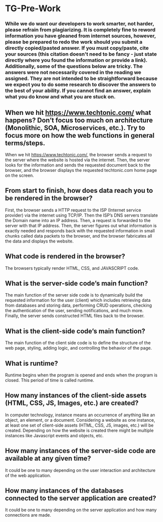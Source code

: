 # TG-Pre-Work

### While we do want our developers to work smarter, not harder, please refrain from plagiarizing.  It is completely fine to reword information you have gleaned from internet sources, however, please be prepared to redo the work should you submit a directly copied/pasted answer.  If you must copy/paste, cite your sources (this citation doesn't need to be fancy - just state directly where you found the information or provide a link).  Additionally, some of the questions below are tricky.  The answers were not necessarily covered in the reading we assigned.  They are not intended to be straightforward because we expect you to do some research to discover the answers to the best of your ability.  If you cannot find an answer, explain what you do know and what you are stuck on.  

## When we hit https://www.techtonic.com/ what happens? Don’t focus too much on architecture (Monolithic, SOA, Microservices, etc.). Try to focus more on how the web functions in general terms/steps.

When we hit https://www.techtonic.com/, the browser sends a request to the server where the website is hosted via the internet. Then, the server looks for the information and sends the requested document back to the browser, and the browser displays the requested techtonic.com home page on the screen.

## From start to finish, how does data reach you to be rendered in the browser?

First, the browser sends a HTTP request to the ISP (Internet service provider) via the internet using TCP/IP. Then the ISP’s DNS servers translate the Domain name into an IP address. Then, a request is forwarded to the server with that IP address. Then, the server figures out what information is exactly needed and responds back with the requested information in small chunks called data packets to the browser, and the browser fabricates all the data and displays the website.

## What code is rendered in the browser?

The browsers typically render HTML, CSS, and JAVASCRIPT code.


## What is the server-side code’s main function?

The main function of the server side code is to dynamically build the requested information for the user (client) which includes retrieving data from databases and storing data, performing CRUD operations, checking the authentication of the user, sending notifications, and much more. Finally, the server sends constructed HTML files back to the browser.

## What is the client-side code’s main function?

The main function of the client side code is to define the structure of the web page, styling, adding logic, and controlling the behavior of the page.

## What is runtime?

Runtime begins when the program is opened and ends when the program is closed. This period of time is called runtime.

## How many instances of the client-side assets (HTML, CSS, JS, Images, etc.) are created?

In computer technology, instance means an occurrence of anything like an object, an element, or a document. Considering a website as one instance, at least one set of client-side assets (HTML, CSS, JS, images, etc.) will be created. Depending on how the website is created there might be multiple instances like Javascript events and objects, etc.

## How many instances of the server-side code are available at any given time?

It could be one to many depending on the user interaction and architecture of the web application.

## How many instances of the databases connected to the server application are created?

It could be one to many depending on the server application and how many connections are made.
